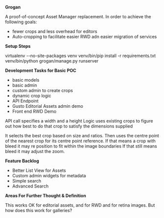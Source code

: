 __Grogan__

A proof-of-concept Asset Manager replacement.
In order to achieve the following goals:

- fewer crops and less overhead for editors
- Auto-cropping to facilitate easier RWD adn easier migration of services

__Setup Steps__

virtualenv --no-site-packages venv
venv/bin/pip install -r requirements.txt
venv/bin/python grogan/manage.py runserver

__Development Tasks for Basic POC__

- basic models
- basic admin
- custom admin to create crops
- dynamic crop logic
- API Endpoint
- Gusto Editorial Assets admin demo
- Front end RWD Demo

API call specifies a width and a height
Logic uses existing crops to figure out how best to do that crop to satisfy the dimensions supplied

It selects the best crop based on size and ratios.
Then uses the centre point of the nearest crop for its centre point reference.
If that means a crop with bleed it may re position to fit within the image boundaries
If that still means bleed it may adjust the zoom.

__Feature Backlog__

- Better List View for Assets
- Custom admin widgets for metadata
- Simple search 
- Advanced Search

__Areas For Further Thought & Definition__

This works OK for editorial assets, and for RWD and for retina images. But how does this work for galleries?


